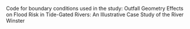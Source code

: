 Code for boundary conditions used in the study: Outfall Geometry Effects on Flood Risk in Tide-Gated Rivers: An Illustrative Case Study of the River Winster
